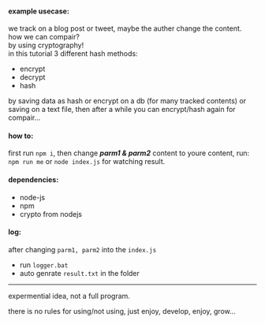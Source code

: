#### example usecase:
we track on a blog post or tweet, maybe the auther change the content. how we can compair?\
by using cryptography!\
in this tutorial 3 different hash methods:
- encrypt
- decrypt
- hash

by saving data as hash or encrypt on a db (for many tracked contents) or saving on a text file, then after a while you can encrypt/hash again for compair...

#### how to:
first run `npm i`, then change ***parm1 & parm2*** content to youre content, run: `npm run me` or `node index.js` for watching result.

#### dependencies:
- node-js
- npm
- crypto from nodejs

#### log:
after changing `parm1, parm2` into the `index.js`
- run `logger.bat`
- auto genrate `result.txt` in the folder

---

expermential idea, not a full program.

there is no rules for using/not using, just enjoy, develop, enjoy, grow...
